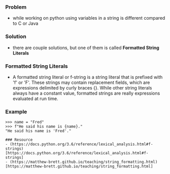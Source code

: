 ### Problem 
- while working on python using variables in a string is different compared to C or Java

### Solution
- there are couple solutions, but one of them is called **Formatted String Literals**

### Formatted String Literals
- A formatted string literal or f-string is a string literal that is prefixed with 'f' or 'F'. These strings may contain replacement fields, which are expressions delimited by curly braces {}. While other string literals always have a constant value, formatted strings are really expressions evaluated at run time.

### Example
```
>>> name = "Fred"
>>> f"He said his name is {name}."
"He said his name is 'Fred'."

### Resource
- (https://docs.python.org/3.6/reference/lexical_analysis.html#f-strings)[https://docs.python.org/3.6/reference/lexical_analysis.html#f-strings]
- (https://matthew-brett.github.io/teaching/string_formatting.html)[https://matthew-brett.github.io/teaching/string_formatting.html]

